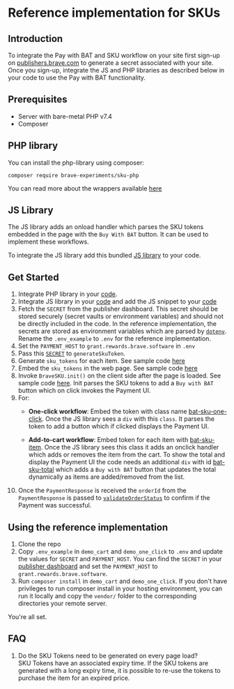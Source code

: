 # Reference implementation for SKUs

## Introduction

To integrate the Pay with BAT and SKU workflow on your site first sign-up on [publishers.brave.com](publishers.brave.com) to generate a secret associated with your site. Once you sign-up, integrate the JS and PHP libraries as described below in your code to use the Pay with BAT functionality.

## Prerequisites 

* Server with bare-metal PHP v7.4
* Composer 

## PHP library

You can install the php-library using composer:

```
composer require brave-experiments/sku-php
```

You can read more about the wrappers available [here](https://github.com/brave-experiments/sku-php/blob/master/README.md)

## JS Library

The JS library adds an onload handler which parses the SKU tokens embedded in the page with the `Buy With BAT` button. It can be used to implement these workflows.

To integrate the JS library add this bundled [JS library](https://github.com/brave-experiments/sku-js-php/blob/master/lib/js/sku-lib.js) to your code.

## Get Started

1. Integrate PHP library in your [code](https://github.com/brave-experiments/sku-js-php#php-library).
2. Integrate JS library in your [code](https://github.com/brave-experiments/sku-js-php/blob/master/lib/js/sku-lib.js) and add the JS snippet to your [code](https://github.com/brave-experiments/sku-js-php/blob/master/demo_cart/View.php#L18)
3. Fetch the `SECRET` from the publisher dashboard. This secret should be stored securely (secret vaults or environment variables) and should not be directly included in the code. In the reference implementation, the secrets are stored as environment variables which are parsed by [`dotenv`](https://github.com/brave-experiments/sku-js-php/blob/master/demo_cart/.env_example). Rename the `.env_example` to `.env` for the reference implementation.
4. Set the `PAYMENT_HOST` to `grant.rewards.brave.software` in `.env`
5. Pass this [`SECRET`](https://github.com/brave-experiments/sku-js-php/blob/master/demo_cart/Controller.php#L23) to `generateSkuToken`.
6. Generate `sku_tokens` for each item. See sample code [here](https://github.com/brave-experiments/sku-js-php/blob/master/demo_cart/Controller.php#L31)
7. Embed the `sku_tokens` in the web page. See sample code [here](https://github.com/brave-experiments/sku-js-php/blob/master/demo_cart/View.php#L56)
8. Invoke `BraveSKU.init()` on the client side after the page is loaded. See sample code [here](https://github.com/brave-experiments/sku-js-php/blob/master/demo_cart/js/init.js#L2). Init parses the SKU tokens to add a `Buy with BAT` button which on click invokes the Payment UI.
9. For:
    * **One-click workflow**: Embed the token with class name [bat-sku-one-click](https://github.com/brave-experiments/sku-js-php/blob/master/demo_one_click/View.php#L54). Once the JS library sees a `div` with this `class`. It parses the token to add a button which if clicked displays the Payment UI.

    * **Add-to-cart workflow**: Embed token for each item with [bat-sku-item](https://github.com/brave-experiments/sku-js-php/blob/master/demo_cart/View.php#L54). Once the JS library sees this class it adds an onclick handler which adds or removes the item from the cart. To show the total and display the Payment UI the code needs an additional `div` with id [bat-sku-total](https://github.com/brave-experiments/sku-js-php/blob/master/demo_cart/View.php#L73) which adds a `Buy with BAT` button that updates the total dynamically as items are added/removed from the list.
10. Once the `PaymentResponse` is received the `orderId` from the `PaymentResponse` is passed to [`validateOrderStatus`](https://github.com/brave-experiments/sku-js-php/blob/master/demo_cart/Controller.php#L37) to confirm if the Payment was successful.

## Using the reference implementation

1. Clone the repo
2. Copy `.env_example` in `demo_cart` and `demo_one_click` to `.env` and update the values for `SECRET` and `PAYMENT_HOST`. You can find the `SECRET` in your [publisher dashboard](publishers.brave.com) and set the `PAYMENT_HOST` to `grant.rewards.brave.software`.
3. Run `composer install` in `demo_cart` and `demo_one_click`. If you don't have privileges to run composer install in your hosting environment, you can run it locally and copy the `vendor/` folder to the corresponding directories your remote server.
 
 You're all set.

## FAQ

 1. Do the SKU Tokens need to be generated on every page load?  
    SKU Tokens have an associated expiry time. If the SKU tokens are generated with a long expiry time, it is possible to re-use the tokens to purchase the item for an expired price.
